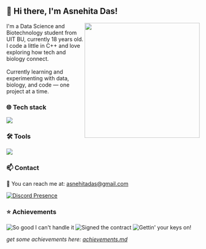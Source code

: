 <h2>👋 Hi there, I'm Asnehita Das!</h2>
<img src="https://rare-gallery.com/thumbs/1191989-anime-anime-girls-portrait-display-Hatsune-Miku.png" width="300" align="right">
I'm a Data Science and Biotechnology student from UIT BU, currently 18 years old.
<br>
I code a little in C++ and love exploring how tech and biology connect.
<br>
<br>
Currently learning and experimenting with data, biology, and code — one project at a time.

<h3>🌐 Tech stack</h3>

![](https://skillicons.dev/icons?i=cpp,python,html,css,js)

<h3>🛠️ Tools</h3>

![](https://skillicons.dev/icons?i=git,vscode,anaconda,github)

<h3>📫 Contact</h3>

💬 You can reach me at: [asnehitadas@gmail.com](mailto:asnehitadas@gmail.com)
<br>

[![Discord Presence](https://lanyard.cnrad.dev/api/1175389241350561924?showDisplayName=true&hideSpotify=true)](https://discord.com/users/1175389241350561924)
<br>

<h3>⭐ Achievements</h3>

![So good I can't handle it](https://camo.githubusercontent.com/0448b00c11f371fc588647e0d2f2d4067bce73c7c3005a0c6314bfd267638491/68747470733a2f2f616e696d652e706c75732f696d6167652f616368696576656d656e742f6d616e67612d73636f72652d686967682e706e67)
![Signed the contract](https://camo.githubusercontent.com/2b472ec256707c70f502f93de91862d4ad1e59cf4ed64863e6ad5c1424e533ee/68747470733a2f2f616e696d652e706c75732f696d6167652f616368696576656d656e742f616e696d652d6d61686f752d73686f756a6f2d312e706e67)
![Gettin' your keys on!](https://camo.githubusercontent.com/17cf4ec6662fbcaba370569ff82d6158bbc6fd80cfc0d9375d101ed02aae1686/68747470733a2f2f616e696d652e706c75732f696d6167652f616368696576656d656e742f616e696d652d6d757369632d312e706e67)

*get some achievements here: [achievements.md](https://github.com/anime-plus/graph/blob/main/achievements.md)*
